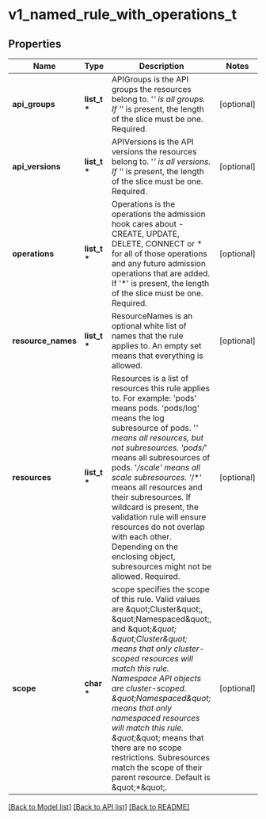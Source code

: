 # v1_named_rule_with_operations_t

## Properties
Name | Type | Description | Notes
------------ | ------------- | ------------- | -------------
**api_groups** | **list_t \*** | APIGroups is the API groups the resources belong to. &#39;*&#39; is all groups. If &#39;*&#39; is present, the length of the slice must be one. Required. | [optional] 
**api_versions** | **list_t \*** | APIVersions is the API versions the resources belong to. &#39;*&#39; is all versions. If &#39;*&#39; is present, the length of the slice must be one. Required. | [optional] 
**operations** | **list_t \*** | Operations is the operations the admission hook cares about - CREATE, UPDATE, DELETE, CONNECT or * for all of those operations and any future admission operations that are added. If &#39;*&#39; is present, the length of the slice must be one. Required. | [optional] 
**resource_names** | **list_t \*** | ResourceNames is an optional white list of names that the rule applies to.  An empty set means that everything is allowed. | [optional] 
**resources** | **list_t \*** | Resources is a list of resources this rule applies to.  For example: &#39;pods&#39; means pods. &#39;pods/log&#39; means the log subresource of pods. &#39;*&#39; means all resources, but not subresources. &#39;pods/*&#39; means all subresources of pods. &#39;*/scale&#39; means all scale subresources. &#39;*/*&#39; means all resources and their subresources.  If wildcard is present, the validation rule will ensure resources do not overlap with each other.  Depending on the enclosing object, subresources might not be allowed. Required. | [optional] 
**scope** | **char \*** | scope specifies the scope of this rule. Valid values are \&quot;Cluster\&quot;, \&quot;Namespaced\&quot;, and \&quot;*\&quot; \&quot;Cluster\&quot; means that only cluster-scoped resources will match this rule. Namespace API objects are cluster-scoped. \&quot;Namespaced\&quot; means that only namespaced resources will match this rule. \&quot;*\&quot; means that there are no scope restrictions. Subresources match the scope of their parent resource. Default is \&quot;*\&quot;. | [optional] 

[[Back to Model list]](../README.md#documentation-for-models) [[Back to API list]](../README.md#documentation-for-api-endpoints) [[Back to README]](../README.md)


